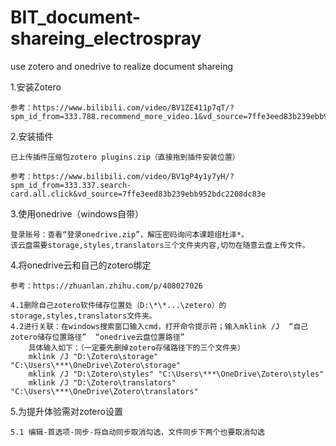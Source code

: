 # BIT_document-shareing_electrospray
use zotero and onedrive to realize document shareing

1.安装Zotero

	参考：https://www.bilibili.com/video/BV1ZE411p7qT/?spm_id_from=333.788.recommend_more_video.1&vd_source=7ffe3eed83b239ebb952bdc2208dc83e

2.安装插件
	
	已上传插件压缩包zotero plugins.zip（直接拖到插件安装位置）

	参考：https://www.bilibili.com/video/BV1gP4y1y7yH/?spm_id_from=333.337.search-card.all.click&vd_source=7ffe3eed83b239ebb952bdc2208dc83e
	

3.使用onedrive（windows自带）

	登录账号：查看“登录onedrive.zip”，解压密码询问本课题组杜泽*。
	该云盘需要storage,styles,translators三个文件夹内容,切勿在随意云盘上传文件。

4.将onedrive云和自己的zotero绑定
		
	参考：https://zhuanlan.zhihu.com/p/408027026

	4.1删除自己zotero软件储存位置处（D:\*\*...\zetero）的storage,styles,translators文件夹。
	4.2进行关联：在windows搜索窗口输入cmd，打开命令提示符；输入mklink /J  “自己zotero储存位置路径”  “onedrive云盘位置路径”
		具体输入如下：（一定要先删掉zotero存储路径下的三个文件夹）
		mklink /J "D:\Zotero\storage" "C:\Users\***\OneDrive\Zotero\storage"
		mklink /J "D:\Zotero\styles" "C:\Users\***\OneDrive\Zotero\styles"
		mklink /J "D:\Zotero\translators" "C:\Users\***\OneDrive\Zotero\translators"

5.为提升体验需对zotero设置

	5.1 编辑-首选项-同步-将自动同步取消勾选，文件同步下两个也要取消勾选

	
